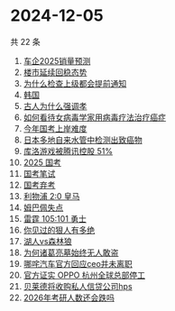 # 2024-12-05

共 22 条

<!-- BEGIN -->
<!-- 最后更新时间 Thu Dec 05 2024 17:11:27 GMT+0800 (China Standard Time) -->

1. [车企2025销量预测](https://www.zhihu.com/search?q=%E8%BD%A6%E4%BC%812025%E9%94%80%E9%87%8F%E9%A2%84%E6%B5%8B)
1. [楼市延续回稳态势](https://www.zhihu.com/search?q=%E6%A5%BC%E5%B8%82%E5%BB%B6%E7%BB%AD%E5%9B%9E%E7%A8%B3%E6%80%81%E5%8A%BF)
1. [为什么检查上级都会提前通知](https://www.zhihu.com/search?q=%E4%B8%BA%E4%BB%80%E4%B9%88%E6%A3%80%E6%9F%A5%E4%B8%8A%E7%BA%A7%E9%83%BD%E4%BC%9A%E6%8F%90%E5%89%8D%E9%80%9A%E7%9F%A5)
1. [韩国](https://www.zhihu.com/search?q=%E9%9F%A9%E5%9B%BD)
1. [古人为什么强调孝](https://www.zhihu.com/search?q=%E5%8F%A4%E4%BA%BA%E4%B8%BA%E4%BB%80%E4%B9%88%E5%BC%BA%E8%B0%83%E5%AD%9D)
1. [如何看待女病毒学家用病毒疗法治疗癌症](https://www.zhihu.com/search?q=%E5%A6%82%E4%BD%95%E7%9C%8B%E5%BE%85%E5%A5%B3%E7%97%85%E6%AF%92%E5%AD%A6%E5%AE%B6%E7%94%A8%E7%97%85%E6%AF%92%E7%96%97%E6%B3%95%E6%B2%BB%E7%96%97%E7%99%8C%E7%97%87)
1. [今年国考上岸难度](https://www.zhihu.com/search?q=%E4%BB%8A%E5%B9%B4%E5%9B%BD%E8%80%83%E4%B8%8A%E5%B2%B8%E9%9A%BE%E5%BA%A6)
1. [日本多地自来水管中检测出致癌物](https://www.zhihu.com/search?q=%E6%97%A5%E6%9C%AC%E5%A4%9A%E5%9C%B0%E8%87%AA%E6%9D%A5%E6%B0%B4%E7%AE%A1%E4%B8%AD%E6%A3%80%E6%B5%8B%E5%87%BA%E8%87%B4%E7%99%8C%E7%89%A9)
1. [库洛游戏被腾讯控股 51%](https://www.zhihu.com/search?q=%E5%BA%93%E6%B4%9B%E6%B8%B8%E6%88%8F%E8%A2%AB%E8%85%BE%E8%AE%AF%E6%8E%A7%E8%82%A1%2051%25)
1. [2025 国考](https://www.zhihu.com/search?q=2025%20%E5%9B%BD%E8%80%83)
1. [国考笔试](https://www.zhihu.com/search?q=%E5%9B%BD%E8%80%83%E7%AC%94%E8%AF%95)
1. [国考弃考](https://www.zhihu.com/search?q=%E5%9B%BD%E8%80%83%E5%BC%83%E8%80%83)
1. [利物浦 2:0 皇马](https://www.zhihu.com/search?q=%E5%88%A9%E7%89%A9%E6%B5%A6%202%3A0%20%E7%9A%87%E9%A9%AC)
1. [姆巴佩失点](https://www.zhihu.com/search?q=%E5%A7%86%E5%B7%B4%E4%BD%A9%E5%A4%B1%E7%82%B9)
1. [雷霆 105:101 勇士](https://www.zhihu.com/search?q=%E9%9B%B7%E9%9C%86%20105%3A101%20%E5%8B%87%E5%A3%AB)
1. [你见过的狠人有多绝](https://www.zhihu.com/search?q=%E4%BD%A0%E8%A7%81%E8%BF%87%E7%9A%84%E7%8B%A0%E4%BA%BA%E6%9C%89%E5%A4%9A%E7%BB%9D)
1. [湖人vs森林狼](https://www.zhihu.com/search?q=%E6%B9%96%E4%BA%BAvs%E6%A3%AE%E6%9E%97%E7%8B%BC)
1. [为何诸葛亮墓始终无人敢盗](https://www.zhihu.com/search?q=%E4%B8%BA%E4%BD%95%E8%AF%B8%E8%91%9B%E4%BA%AE%E5%A2%93%E5%A7%8B%E7%BB%88%E6%97%A0%E4%BA%BA%E6%95%A2%E7%9B%97)
1. [哪咤汽车官方回应ceo并未离职](https://www.zhihu.com/search?q=%E5%93%AA%E5%92%A4%E6%B1%BD%E8%BD%A6%E5%AE%98%E6%96%B9%E5%9B%9E%E5%BA%94ceo%E5%B9%B6%E6%9C%AA%E7%A6%BB%E8%81%8C)
1. [官方证实 OPPO 杭州全球总部停工](https://www.zhihu.com/search?q=%E5%AE%98%E6%96%B9%E8%AF%81%E5%AE%9E%20OPPO%20%E6%9D%AD%E5%B7%9E%E5%85%A8%E7%90%83%E6%80%BB%E9%83%A8%E5%81%9C%E5%B7%A5)
1. [贝莱德将收购私人信贷公司hps](https://www.zhihu.com/search?q=%E8%B4%9D%E8%8E%B1%E5%BE%B7%E5%B0%86%E6%94%B6%E8%B4%AD%E7%A7%81%E4%BA%BA%E4%BF%A1%E8%B4%B7%E5%85%AC%E5%8F%B8hps)
1. [2026年考研人数还会跌吗](https://www.zhihu.com/search?q=2026%E5%B9%B4%E8%80%83%E7%A0%94%E4%BA%BA%E6%95%B0%E8%BF%98%E4%BC%9A%E8%B7%8C%E5%90%97)

<!-- END -->
